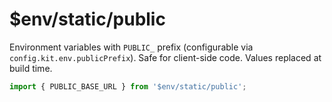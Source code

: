 # $env/static/public

Environment variables with `PUBLIC_` prefix (configurable via `config.kit.env.publicPrefix`). Safe for client-side code. Values replaced at build time.

```ts
import { PUBLIC_BASE_URL } from '$env/static/public';
```